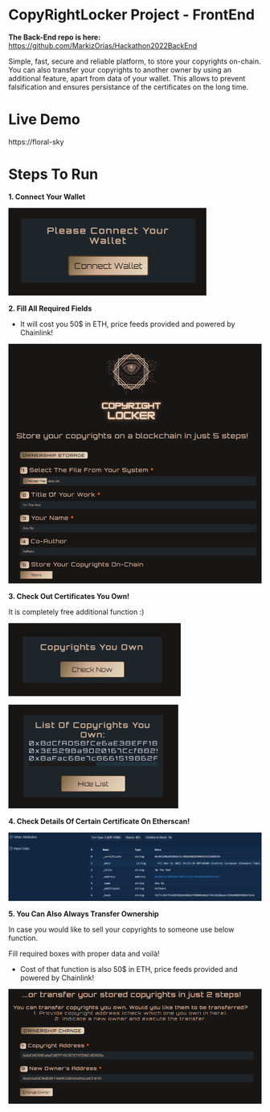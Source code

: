
# CopyRightLocker Project - FrontEnd

**The Back-End repo is here:** https://github.com/MarkizOrias/Hackathon2022BackEnd

Simple, fast, secure and reliable platform, to store your copyrights on-chain. You can also transfer your copyrights to another owner by using an additional feature, apart from data of your wallet. This allows to prevent falsification and ensures persistance of the certificates on the long time.

# Live Demo

https://floral-sky

# Steps To Run

**1. Connect Your Wallet**

![Alt text](..\readme_images\Connect.PNG?raw=true "Connect")

**2. Fill All Required Fields**

* It will cost you 50$ in ETH, price feeds provided and powered by Chainlink!

![Alt text](..\readme_images\Fill.PNG?raw=true "Fill")

**3. Check Out Certificates You Own!**

It is completely free additional function :)

![Alt text](..\readme_images\Copy.PNG?raw=true "Copy")

![Alt text](..\readme_images\List.PNG?raw=true "List")

**4. Check Details Of Certain Certificate On Etherscan!**

![Alt text](..\readme_images\Ether.PNG?raw=true "Ether")

**5. You Can Also Always Transfer Ownership**

In case you would like to sell your copyrights to someone use below function.

Fill required boxes with proper data and voilà!

* Cost of that function is also 50$ in ETH, price feeds provided and powered by Chainlink!

![Alt text](..\readme_images\Transfer.PNG?raw=true "Transfer")
